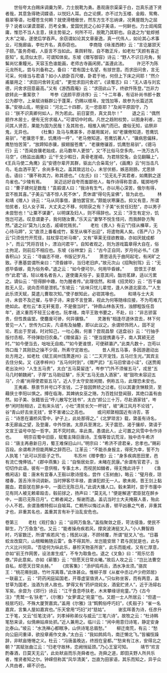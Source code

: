 <!-- { "loadSidebar": true } -->
　　世俗夸太白赐床调羹为荣，力士脱靴为勇。愚观唐宗渠渠于白，岂真乐道下贤者哉，其意急得艳词媟语，以悦妇人耳。白之论撰，亦不过为玉楼、金殿、鸳鸯、翡翠等语，社稷苍生何赖？就使滑稽傲世，然东方生不忘纳谏，况黄屋既为之屈乎？说者以谋谟潜密，历考全集，爱国忧民之心如子美语，一何鲜也。力士闺闱腐庸，惟恐不当人主意，挟主势驱之，何所不可，脱靴乃其职也。自退之为“蚍蜉撼大木”之喻，遂使后学吞声。余窃谓如论其文章豪逸，真一代伟人，如论其心术事业，可施廊庙，李杜齐名，真忝窃也。 
　　李商隐《咏淮西碑》云：“言讫屡颔天子颐。”虽务奇崛，人臣言不当如此。乘舆轩陛，自不敢正斥，如老杜“天颜有喜近臣知”，虬须似太宗，可谓知体矣。东坡《赠写御容》诗云：“野人不识日月角，髣髴尚忆重瞳光。天容玉色谁能画，老师古寺画闲房。”盖遵此法。 
　　许汜不为陈元龙所礼，尝与刘备称之。备曰：“君有国士名望，有捄世意。而求田问舍，言无可采，何缘当与君语？如小人欲卧百尺楼，卧君于地，何但上下床之间耶！”然介甫屡用之：“求田问舍转无成”，“更觉求田问舍迟”。《读蜀志》曰：“无人语与刘玄德，问舍求田意最高。”又有《游西霞庵》云：“求田此山下，终欲忤陈登。”岂非力欲转此一重案欤？ 
　　岑参《送颜平原诗序》云：“十二年春，有诏补尚书郎十数公为郡守。上亲赋诗觞群公于蓬莱，仍赐以缯帛，宠饯加等，故参为长篇述其事。”安禄山乱，明皇曰：“河北二十四郡，无一忠臣耶？”及闻平原固守，乃曰：“朕不识真卿何如人，所为若此。前日宴赍，真文具尔！” 
　　退之云：“偶然题作木居士，便有无穷求福人。”可谓切中时病。凡世之趋附权势，以图身利者，岂问其人贤否，果能为国为民哉！及其败也，相推入祸门而已。聋俗无知，谄祭非鬼，无异也。 
　　《杜集》及马与鹰甚多，亦屡用属对，如“老骥倦知道，苍鹰饥易驯”，“老骥思千里，饥鹰待一呼”，“老马倦知道，苍鹰饥著人”，“骥病思偏秣，鹰愁怕苦笼”，“放蹄知赤骥，捩翅服苍鹰”，“老骥倦骧首，饥鹰愁易驯”，《骢马行》云：“吾闻良骥老始成，此马数年人更惊”，又“不比俗马空多肉，一洗万古凡马空”，《杨监出画鹰》云“干戈少暇日，真骨老崖嶂。为君除狡兔，会见翻鞴上”，《王兵马使二角鹰》云“安德尔辈开其群，驱出六合枭鸾分”，《画鹰》云“何当击凡鸟，毛血洒平芜”，余尚多有之。盖其致远壮心，未甘伏枥，嫉恶刚肠，尤思排击。语曰：“骥不称其力，称其德也。”《左氏》曰：“见无礼于其君者，如鹰鹯之逐鸟雀也。”少陵有焉。 
　　吴迈远好自夸而蚩鄙他人，每作诗得称意语，辄掷地呼曰：“曹子建何足数哉！”袁嘏谓人曰：“我诗有生气，亦以用心深苦，俄尔有得，宜不胜其喜。”子美云“语不惊人死不休”，贯休谓“得句先呈佛”，皆为此也。 
　　林和靖《赠人》诗云：“马从同事借，妻怕罢官贫。”颇能状寒廉态。抑又有意，所谓怕贫者，妇人女子耳，大丈夫之不移，何陨获之有？子美“长贫任妇愁”，亦以男子未尝愁也！“让粟不谋妻”，以明谋及妇人，则不得辞也。又云：“浮生有定分，饥饱岂可逃。叹息谓妻子，我何随汝曹。”乐天云“妻孥不悦生怪问，而我醉卧方陶然。”退之曰“莫为儿女态，戚嗟忧贱贫。” 
　　老杜《畏人》有云“门径从榛草，无心待马蹄”，又“直须上番看成竹，客至从嗔不出迎”，将遣物离人矣。《答严八》乃云“只须伐竹开荒径，拄杖穿花听马嘶”，又有“草莱无径欲教锄，亦如厌就成都卜”，而云“凭将百钱卜，漂泊问君平”。自知者观之，则为游戏篇章得大自在，俗士拘泥，则前后不相应也。东坡《谷林堂》云：“古今正自同，岁月何必书。”《游香积山》又云：“寻幽志不继，书版记岁月。” 
　　萧思话先于曲阿起宅，有闲旷之致。子惠基尝谓所亲曰：“须昏嫁毕，当归老旧庐。”故元次山《招陶别驾》云：“无惑毕昏嫁，竟为俗务牵。”退之云：“如今便可尔，何用毕昏嫁。” 
　　尝恨王子猷作“此君”语，轻以难名者告人，遂使庸夫俗子，妄意其间，酤坊茗肆，适以污累之。谪仙云：“但得醉中趣，勿为醒者传。”此理信然。和靖《招灵皎》云：“百千幽胜无人见，说向吾师是泄机。”东坡云：“此味只忧儿辈觉，逢人休道北窗凉。”“人生此乐须天赋，莫遣儿曹取次知。”使子猷知此，必钳其喙也。 
　　和靖与士大夫诗，未尝不及迁擢，与举子诗，来尝不言登第，视此为何等随缘应接，不为苟难亢绝如此。老杜云“本无轩冕意，不是傲当时”，“钟鼎山林各天性，浊醪粗饭任吾年”，道义重而不轻王公者也。阮孝绪，南平王致书要之，不赴，曰：“非志骄富贵，但性畏庙堂。使麏废可骖，何异骥騄。” 
　　灵澈有“相逢尽道休宫去，林下何曾见一人”，世传为口实，凡语有及抽簪，即以此议之。余谓矫饰罔人，固不足论，若出于至诚，时对知己，一吐心胸，何害？尝观昌黎《送盘谷》云：“行抽手版付丞相，不待弹劾归农桑。”《赠侯喜》云：“便当提携妻与子，南人箕颍无还时。”“如今便当去，咄咄无自痴。”“如今更谁恨，可便耕灞浐。”此类凡数十，岂苟以饰口哉？其刚劲之操不少屈，所素守定故也。 
　　昔人用五马事，多因游遨动出处方用之，如老杜《赋王阆州饯萧遂州》云：“二天开宠饯，五马烂生光。”其宾主去住分矣。又《送李梓州》“五马何时到”，《赠严武》“五马旧曾谙小迳”，《送贾阁老出汝州》“人生五马贵”，太白“五马莫留连”，岑参“门外不须催五马”，戎昱“五马几时朝魏阙”，子厚“五马助征騑”，乐天“五马无由入酒家”，坡“鼓吹未容迎五马”，介甫“尚得使君驱五马”。近人于太守安居闲閤，例称五马，此理恐未安也。 
　　王夷甫、蔡景节并号口不言钱，二子皆因弊矫之过者。衍以其妻贪惏黩货，至藉侠士李阳以惧之。撙在临海，其婢纳女巫之赂，为百姓挝登闻鼓，其绝口盖有由然。如子美、张籍皆云“呼儿散写乞钱书”，太白“颜公三十万，尽赴酒家钱”，岑参“闲时耐相访，正有床头钱”，小杜“清贫长欠一杯钱”，坡“满江风月不论钱”，谷“青山好去坐无钱”，曾不害诸公之高也。 
　　或问郑綮相国近有诗否，答云：“诗思在灞桥风雪中，驴子上，此处那得之。”《北梦琐言》载，綮虽有诗名，本无廊庙之望，及登庸，中外惊骇。太原兵至渭北，天子震恐，渴于攘却，綮请于文宣王谥号中加一哲字。其不究时病，率此类。愚谓此人，止可置之风雪中令作诗也。 
　　明宗召蜀中旧臣，赋蜀主降巨唐诗。王偕等皆讥荒淫，独中丞牛希济曰：“唐主再悬新日月，蜀王难保旧山川。”明宗曰：“希济不谤君亲，忠孝也。”赐彩百段。余谓希济但能两解之辞而已。江革云：“不能杀身报主，得死为幸，誓不为人执笔！”此可以厉臣子之节。 
　　韦苏州《赠李儋》云：“身多疾病思田里，邑有流亡愧俸钱。”《郡中燕集》云：“自惭居处崇，未睹在民康。”余谓有官君子，当切切作此语。彼有一意供租，专事土木，而视民如雠者，得无愧此诗乎！ 
　　《渔樵闲话》载：唐末有宜春人王毂以歌诗擅名，尝作《玉树曲》，略云：“璧月夜，琼楼春，莲舌泠泠词调新。当时狎客尽丰禄，直谏犯颜无一人。歌未阕，晋王剑上黏腥血，君臣犹在醉乡中，一面已无陈日月。”此调大播人口。毂未第时，尝于市廛中见有同人被无赖辈殴击，毂前捄之，扬声曰：“莫无礼！”便是解道“君臣犹在醉乡中，一面已无陈日月”。亡赖者闻之，惭谢而退。盖讥当时士大夫掩蔽人善，殆此小人不若。余谓渔樵特假以自喻耳。亡赖所以悔过从善，顿平凶暴之气者，非重其才也，非重其名也，盖重其言有补于治乱安危也。

卷第三
　　老杜《观打鱼》云：“设网万鱼急。”盖指聚敛之臣，苛法侵渔，使民不聊生，乃“万鱼急”也。又云：“能者操舟疾若风，撑突波涛挺叉入。”小人舞智趋时，巧宦数迁，所谓“疾若风”也；残民以逞，不顾倾覆，所谓“挺叉入”也。“日暮蛟龙改窟穴，山根鳣鲔随云雷”。鱼不得其所，龙岂能安居？君与民犹是也，此与六义比兴何异。“吾徒何为纵此乐，暴殄天物圣所哀”，此乐而能戒，又有仁厚意，亦如“前王作网罟，设法害生成”，不专为取鱼也。退之《叉鱼》曰：“观乐忆吾僚。”异此意矣。亦如《蕲簟》云：“但愿天日常炎曦。”故后人攻之云：“岂比法曹空自私，却愿天日常炎赫。” 
　　《宾客集》：“添炉捣鸡舌，洒水净龙须。”骆宾王：“桃花嘶别路，竹叶泻离尊。”此体甚众。惟柳子厚《从崔中丞过卢少府郊居》一联最工，云：“莳药闲庭延国老，开尊虚室值贤人。”只似称坐客，而有两意，盖甘草为国老，浊酒为贤人故也。梦得又有“药炉烧姹女，酒瓮贮贤人”，近于汤燖右军矣。余尝为《郊行》诗云：“江干食息呼扶老，木末攀缘讶宛童。”乃《古今注》“秃鹫一名‘扶老’”，《尔雅》“女萝谓之‘宛童’”也。又题一士人所居云：“但遣一枝居巧妇，不殊大厦贺嘉宾。”盖用《尔雅》注“鹪鹩俗呼巧妇”，《炙毂子》“雀一名嘉宾，言集人屋如嘉宾也。”乐天曾用“巧妇”对“慈姑”。 
　　谢玄晖善为诗，任彦升工于笔，又云“任笔沈诗”。刘孝绰称弟仪与威云“三笔六诗”。故牧之云：“杜诗韩笔愁来读，似倩麻姑痒处抓。”近人兼用之。临川云：“闲中用意归诗笔，静定安身比泰山。”坡云：“水洗禅心都眼净，山供诗笔总眉愁。” 
　　柳迁南荒，有云：“愁向公庭问重译，欲投章甫作文身。”太白云：“我如鹧鸪鸟，南迁懒北飞。”皆褊忮躁辞，非畎亩惓惓之义。杜云：“冯唐虽晚达，终觊在皇都。”“愁来有江水，安得北之朝？”其赋张曲江云：“归老守故林，恋阙悄延颈。”乃心王室可知。 
　　靖节“欢言酌春酒，日莫天无云”，此处畎亩而乐尧舜者也。尧舜之道，即田夫野人所共乐者，惟贤者知之尔。钟嵘但称其“风华清美”，岂直为田家语，其乐而知之，异乎众人共由者，嵘不识也。 
